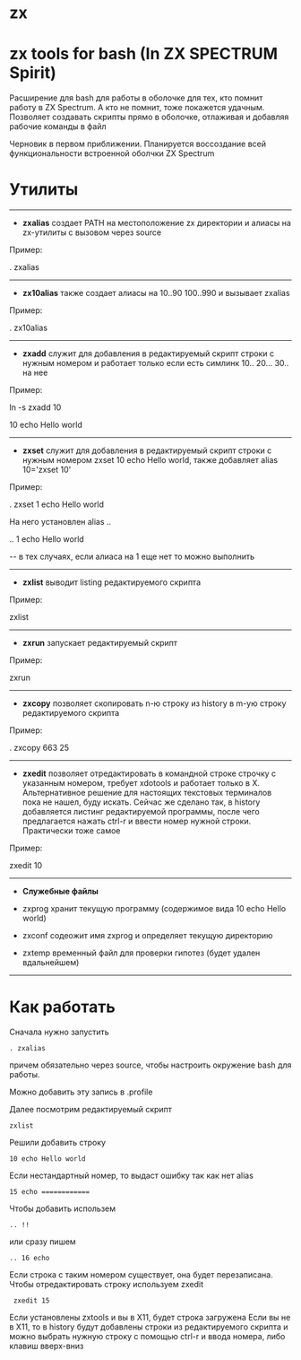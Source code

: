 # zx
zx tools for bash (In ZX SPECTRUM Spirit)
===

Расширение для bash для работы в оболочке для тех, кто помнит работу в ZX Spectrum. 
А кто не помнит, тоже покажется удачным.
Позволяет создавать скрипты прямо в оболочке, отлаживая и добавляя рабочие команды в файл

Черновик в первом приближении. Планируется воссоздание всей функциональности встроенной оболчки ZX Spectrum

Утилиты 
===
---

* **zxalias** создает PATH на местоположение zx директории и алиасы на zx-утилиты с вызовом через source

Пример: 

. zxalias

---

* **zx10alias** также создает алиасы на 10..90 100..990 и вызывает zxalias

Пример:

. zx10alias

---

* **zxadd** служит для добавления в редактируемый скрипт строки с нужным номером и работает только если есть симлинк 10.. 20... 30.. на нее

Пример:

ln -s zxadd 10

10 echo Hello world

---

* **zxset** служит для добавления в редактируемый скрипт строки с нужным номером zxset 10 echo Hello world, также добавляет alias 10='zxset 10'

Пример:

. zxset 1 echo Hello world

На него установлен alias .. 

.. 1 echo Hello world

-- в тех случаях,  если алиаса на 1 еще нет то можно выполнить

---

* **zxlist** выводит listing редактируемого скрипта

Пример:

zxlist

---

* **zxrun** запускает редактируемый скрипт

Пример:

zxrun

---

* **zxcopy** позволяет скопировать n-ю строку из history в m-ую строку редактируемого скрипта

Пример:

. zxcopy 663 25

---

* **zxedit** позволяет отредактировать в командной строке строчку с указанным номером, требует xdotools и работает только в X. Альтернативное решение для настоящих текстовых терминалов пока не нашел, буду искать. Сейчас же сделано так, в history добавляется листинг редактируемой программы, после чего предлагается нажать ctrl-r и ввести номер нужной строки. Практически тоже самое

Пример:

zxedit 10

---

* **Служебные файлы**

*  zxprog хранит текущую программу (содержимое вида 10 echo Hello world)

* zxconf содеожит имя zxprog и определяет текущую директорию

* zxtemp временный файл для проверки гипотез (будет удален вдальнейшем)

---


Как работать
===

Сначала нужно запустить 

`. zxalias`

причем обязательно через source, чтобы настроить окружение bash для работы.

Можно добавить эту запись в .profile

Далее посмотрим редактируемый скрипт

`zxlist`

Решили добавить строку

`10 echo Hello world`

Если нестандартный номер, то выдаст ошибку так как нет alias

`15 echo ============`

Чтобы добавить использем

`.. !!`


или сразу пишем

`.. 16 echo`

Если строка с таким номером существует, она будет перезаписана.
Чтобы отредактировать строку используем zxedit

` zxedit 15`

Если установлены zxtools и вы в X11, будет строка загружена
Если вы не в X11, то в history будут добавлены строки из редактируемого скрипта и можно выбрать нужную строку с помощью ctrl-r и ввода номера, либо клавиш вверх-вниз
